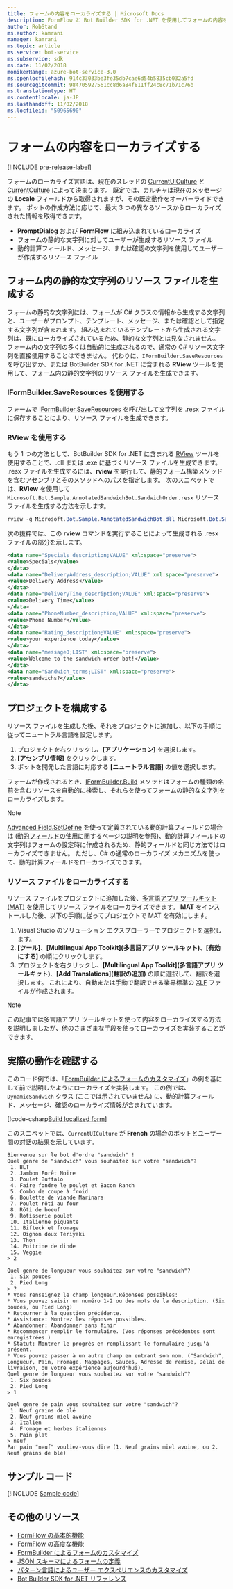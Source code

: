 ```yaml
---
title: フォームの内容をローカライズする | Microsoft Docs
description: FormFlow と Bot Builder SDK for .NET を使用してフォームの内容をローカライズする方法を説明します。
author: RobStand
ms.author: kamrani
manager: kamrani
ms.topic: article
ms.service: bot-service
ms.subservice: sdk
ms.date: 11/02/2018
monikerRange: azure-bot-service-3.0
ms.openlocfilehash: 914c33033be3fe35db7cae6d54b5835cb032a5fd
ms.sourcegitcommit: 984705927561cc8d6a84f811ff24c8c71b71c76b
ms.translationtype: HT
ms.contentlocale: ja-JP
ms.lasthandoff: 11/02/2018
ms.locfileid: "50965690"
---
```

# <a name="localize-form-content"></a>フォームの内容をローカライズする

[!INCLUDE [pre-release-label](../includes/pre-release-label-v3.md)]

フォームのローカライズ言語は、現在のスレッドの [CurrentUICulture](https://msdn.microsoft.com/library/system.threading.thread.currentuiculture(v=vs.110).aspx) と [CurrentCulture](https://msdn.microsoft.com/library/system.threading.thread.currentculture(v=vs.110).aspx) によって決まります。
既定では、カルチャは現在のメッセージの **Locale** フィールドから取得されますが、その既定動作をオーバーライドできます。
ボットの作成方法に応じて、最大 3 つの異なるソースからローカライズされた情報を取得できます。

- **PromptDialog** および **FormFlow** に組み込まれているローカライズ
- フォームの静的な文字列に対してユーザーが生成するリソース ファイル
- 動的計算フィールド、メッセージ、または確認の文字列を使用してユーザーが作成するリソース ファイル

## <a name="generate-a-resource-file-for-the-static-strings-in-your-form"></a>フォーム内の静的な文字列のリソース ファイルを生成する

フォームの静的な文字列には、フォームが C# クラスの情報から生成する文字列と、ユーザーがプロンプト、テンプレート、メッセージ、または確認として指定する文字列が含まれます。
組み込まれているテンプレートから生成される文字列は、既にローカライズされているため、静的な文字列とは見なされません。
フォーム内の文字列の多くは自動的に生成されるので、通常の C# リソース文字列を直接使用することはできません。
代わりに、`IFormBuilder.SaveResources` を呼び出すか、または BotBuilder SDK for .NET に含まれる **RView** ツールを使用して、フォーム内の静的文字列のリソース ファイルを生成できます。

### <a name="use-iformbuildersaveresources"></a>IFormBuilder.SaveResources を使用する

フォームで [IFormBuilder.SaveResources][saveResources] を呼び出して文字列を .resx ファイルに保存することにより、リソース ファイルを生成できます。

### <a name="use-rview"></a>RView を使用する

もう 1 つの方法として、BotBuilder SDK for .NET に含まれる <a href="https://aka.ms/v3-cs-RView-library" target="_blank">RView</a> ツールを使用することで、.dll または .exe に基づくリソース ファイルを生成できます。
.resx ファイルを生成するには、**rview** を実行して、静的フォーム構築メソッドを含むアセンブリとそのメソッドへのパスを指定します。
次のスニペットでは、**RView** を使用して `Microsoft.Bot.Sample.AnnotatedSandwichBot.SandwichOrder.resx` リソース ファイルを生成する方法を示します。

```csharp
rview -g Microsoft.Bot.Sample.AnnotatedSandwichBot.dll Microsoft.Bot.Sample.AnnotatedSandwichBot.SandwichOrder.BuildForm
```

次の抜粋では、この **rview** コマンドを実行することによって生成される .resx ファイルの部分を示します。

```xml
<data name="Specials_description;VALUE" xml:space="preserve">
<value>Specials</value>
</data>
<data name="DeliveryAddress_description;VALUE" xml:space="preserve">
<value>Delivery Address</value>
</data>
<data name="DeliveryTime_description;VALUE" xml:space="preserve">
<value>Delivery Time</value>
</data>
<data name="PhoneNumber_description;VALUE" xml:space="preserve">
<value>Phone Number</value>
</data>
<data name="Rating_description;VALUE" xml:space="preserve">
<value>your experience today</value>
</data>
<data name="message0;LIST" xml:space="preserve">
<value>Welcome to the sandwich order bot!</value>
</data>
<data name="Sandwich_terms;LIST" xml:space="preserve">
<value>sandwichs?</value>
</data>
```

## <a name="configure-your-project"></a>プロジェクトを構成する

リソース ファイルを生成した後、それをプロジェクトに追加し、以下の手順に従ってニュートラル言語を設定します。 

1. プロジェクトを右クリックし、**[アプリケーション]** を選択します。
2. **[アセンブリ情報]** をクリックします。
3. ボットを開発した言語に対応する **[ニュートラル言語]** の値を選択します。

フォームが作成されるとき、[IFormBuilder.Build][build] メソッドはフォームの種類の名前を含むリソースを自動的に検索し、それらを使ってフォームの静的な文字列をローカライズします。 

> [!NOTE]
> [Advanced.Field.SetDefine][setDefine] を使って定義されている動的計算フィールドの場合は ([動的フィールドの使用](bot-builder-dotnet-formflow-formbuilder.md#dynamically-define-field-values-confirmations-and-messages)に関するページの説明を参照)、動的計算フィールドの文字列はフォームの設定時に作成されるため、静的フィールドと同じ方法ではローカライズできません。 ただし、C# の通常のローカライズ メカニズムを使って、動的計算フィールドをローカライズできます。

### <a name="localize-resource-files"></a>リソース ファイルをローカライズする 

リソース ファイルをプロジェクトに追加した後、<a href="https://developer.microsoft.com/windows/develop/multilingual-app-toolkit" target="_blank">多言語アプリ ツールキット (MAT)</a> を使用してリソース ファイルをローカライズできます。 **MAT** をインストールした後、以下の手順に従ってプロジェクトで MAT を有効にします。

1. Visual Studio のソリューション エクスプローラーでプロジェクトを選択します。
2. **[ツール]**、**[Multilingual App Toolkit]\(多言語アプリ ツールキット\)**、**[有効にする]** の順にクリックします。
3. プロジェクトを右クリックし、**[Multilingual App Toolkit]\(多言語アプリ ツールキット\)**、**[Add Translations]\(翻訳の追加\)** の順に選択して、翻訳を選択します。 これにより、自動または手動で翻訳できる業界標準の <a href="https://en.wikipedia.org/wiki/XLIFF" target="_blank">XLF</a> ファイルが作成されます。

> [!NOTE]
> この記事では多言語アプリ ツールキットを使って内容をローカライズする方法を説明しましたが、他のさまざまな手段を使ってローカライズを実装することができます。

## <a name="see-it-in-action"></a>実際の動作を確認する

このコード例では、「[FormBuilder によるフォームのカスタマイズ](bot-builder-dotnet-formflow-formbuilder.md)」の例を基にして前で説明したようにローカライズを実装します。 この例では、`DynamicSandwich` クラス (ここでは示されていません) に、動的計算フィールド、メッセージ、確認のローカライズ情報が含まれています。

[!code-csharp[Build localized form](../includes/code/dotnet-formflow-localize.cs#buildLocalizedForm)]

このスニペットでは、`CurrentUICulture` が **French** の場合のボットとユーザー間の対話の結果を示しています。

```console
Bienvenue sur le bot d'ordre "sandwich" !
Quel genre de "sandwich" vous souhaitez sur votre "sandwich"?
 1. BLT
 2. Jambon Forêt Noire
 3. Poulet Buffalo
 4. Faire fondre le poulet et Bacon Ranch
 5. Combo de coupe à froid
 6. Boulette de viande Marinara
 7. Poulet rôti au four
 8. Rôti de boeuf
 9. Rotisserie poulet
 10. Italienne piquante
 11. Bifteck et fromage
 12. Oignon doux Teriyaki
 13. Thon
 14. Poitrine de dinde
 15. Veggie
> 2

Quel genre de longueur vous souhaitez sur votre "sandwich"?
 1. Six pouces
 2. Pied Long
> ?
* Vous renseignez le champ longueur.Réponses possibles:
* Vous pouvez saisir un numéro 1-2 ou des mots de la description. (Six pouces, ou Pied Long)
* Retourner à la question précédente.
* Assistance: Montrez les réponses possibles.
* Abandonner: Abandonner sans finir
* Recommencer remplir le formulaire. (Vos réponses précédentes sont enregistrées.)
* Statut: Montrer le progrès en remplissant le formulaire jusqu'à présent.
* Vous pouvez passer à un autre champ en entrant son nom. ("Sandwich", Longueur, Pain, Fromage, Nappages, Sauces, Adresse de remise, Délai de livraison, ou votre expérience aujourd'hui).
Quel genre de longueur vous souhaitez sur votre "sandwich"?
 1. Six pouces
 2. Pied Long
> 1

Quel genre de pain vous souhaitez sur votre "sandwich"?
 1. Neuf grains de blé
 2. Neuf grains miel avoine
 3. Italien
 4. Fromage et herbes italiennes
 5. Pain plat
> neuf
Par pain "neuf" vouliez-vous dire (1. Neuf grains miel avoine, ou 2. Neuf grains de blé)
```

## <a name="sample-code"></a>サンプル コード

[!INCLUDE [Sample code](../includes/snippet-dotnet-formflow-samples.md)]

## <a name="additional-resources"></a>その他のリソース

- [FormFlow の基本的機能](bot-builder-dotnet-formflow.md)
- [FormFlow の高度な機能](bot-builder-dotnet-formflow-advanced.md)
- [FormBuilder によるフォームのカスタマイズ](bot-builder-dotnet-formflow-formbuilder.md)
- [JSON スキーマによるフォームの定義](bot-builder-dotnet-formflow-json-schema.md)
- [パターン言語によるユーザー エクスペリエンスのカスタマイズ](bot-builder-dotnet-formflow-pattern-language.md)
- <a href="/dotnet/api/?view=botbuilder-3.11.0" target="_blank">Bot Builder SDK for .NET リファレンス</a>

[build]: /dotnet/api/microsoft.bot.builder.formflow.formbuilder-1.build 

[setDefine]: /dotnet/api/microsoft.bot.builder.formflow.advanced.field-1.setdefine

[saveResources]: /dotnet/api/microsoft.bot.builder.formflow.iform-1.saveresources
